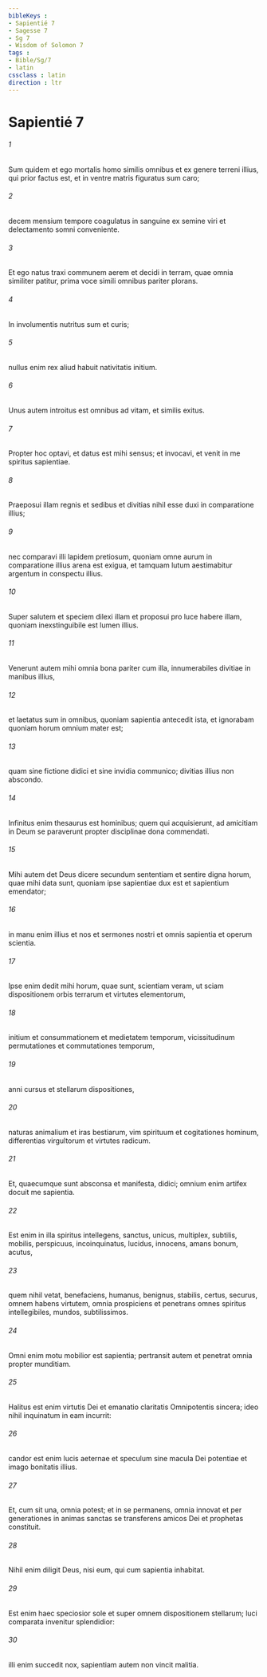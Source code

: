 ```yaml
---
bibleKeys : 
- Sapientié 7
- Sagesse 7
- Sg 7
- Wisdom of Solomon 7
tags : 
- Bible/Sg/7
- latin
cssclass : latin
direction : ltr
---
```


# Sapientié 7

###### 1
Sum quidem et ego mortalis homo similis omnibus et ex genere terreni illius, qui prior factus est, et in ventre matris figuratus sum caro;
###### 2
decem mensium tempore coagulatus in sanguine ex semine viri et delectamento somni conveniente.
###### 3
Et ego natus traxi communem aerem et decidi in terram, quae omnia similiter patitur, prima voce simili omnibus pariter plorans.
###### 4
In involumentis nutritus sum et curis;
###### 5
nullus enim rex aliud habuit nativitatis initium.
###### 6
Unus autem introitus est omnibus ad vitam, et similis exitus.
###### 7
Propter hoc optavi, et datus est mihi sensus; et invocavi, et venit in me spiritus sapientiae.
###### 8
Praeposui illam regnis et sedibus et divitias nihil esse duxi in comparatione illius;
###### 9
nec comparavi illi lapidem pretiosum, quoniam omne aurum in comparatione illius arena est exigua, et tamquam lutum aestimabitur argentum in conspectu illius.
###### 10
Super salutem et speciem dilexi illam et proposui pro luce habere illam, quoniam inexstinguibile est lumen illius.
###### 11
Venerunt autem mihi omnia bona pariter cum illa, innumerabiles divitiae in manibus illius,
###### 12
et laetatus sum in omnibus, quoniam sapientia antecedit ista, et ignorabam quoniam horum omnium mater est;
###### 13
quam sine fictione didici et sine invidia communico; divitias illius non abscondo.
###### 14
Infinitus enim thesaurus est hominibus; quem qui acquisierunt, ad amicitiam in Deum se paraverunt propter disciplinae dona commendati.
###### 15
Mihi autem det Deus dicere secundum sententiam et sentire digna horum, quae mihi data sunt, quoniam ipse sapientiae dux est et sapientium emendator;
###### 16
in manu enim illius et nos et sermones nostri et omnis sapientia et operum scientia.
###### 17
Ipse enim dedit mihi horum, quae sunt, scientiam veram, ut sciam dispositionem orbis terrarum et virtutes elementorum,
###### 18
initium et consummationem et medietatem temporum, vicissitudinum permutationes et commutationes temporum,
###### 19
anni cursus et stellarum dispositiones,
###### 20
naturas animalium et iras bestiarum, vim spirituum et cogitationes hominum, differentias virgultorum et virtutes radicum.
###### 21
Et, quaecumque sunt absconsa et manifesta, didici; omnium enim artifex docuit me sapientia.
###### 22
Est enim in illa spiritus intellegens, sanctus, unicus, multiplex, subtilis, mobilis, perspicuus, incoinquinatus, lucidus, innocens, amans bonum, acutus,
###### 23
quem nihil vetat, benefaciens, humanus, benignus, stabilis, certus, securus, omnem habens virtutem, omnia prospiciens et penetrans omnes spiritus intellegibiles, mundos, subtilissimos.
###### 24
Omni enim motu mobilior est sapientia; pertransit autem et penetrat omnia propter munditiam.
###### 25
Halitus est enim virtutis Dei et emanatio claritatis Omnipotentis sincera; ideo nihil inquinatum in eam incurrit:
###### 26
candor est enim lucis aeternae et speculum sine macula Dei potentiae et imago bonitatis illius.
###### 27
Et, cum sit una, omnia potest; et in se permanens, omnia innovat et per generationes in animas sanctas se transferens amicos Dei et prophetas constituit.
###### 28
Nihil enim diligit Deus, nisi eum, qui cum sapientia inhabitat.
###### 29
Est enim haec speciosior sole et super omnem dispositionem stellarum; luci comparata invenitur splendidior:
###### 30
illi enim succedit nox, sapientiam autem non vincit malitia.
